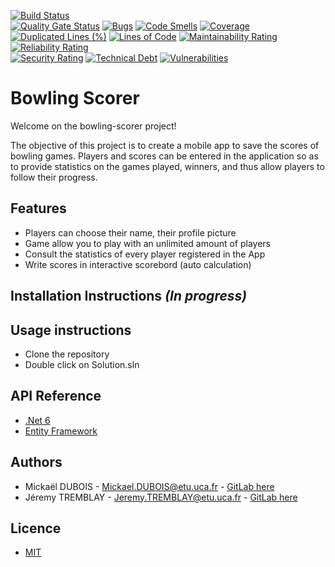 [![Build Status](https://codefirst.ddns.net/api/badges/jeremy.tremblay/bowling-scorer/status.svg)](https://codefirst.ddns.net/jeremy.tremblay/bowling-scorer)   
[![Quality Gate Status](https://codefirst.ddns.net/sonar/api/project_badges/measure?project=bowling-scorer&metric=alert_status)](https://codefirst.ddns.net/sonar/dashboard?id=bowling-scorer)
[![Bugs](https://codefirst.ddns.net/sonar/api/project_badges/measure?project=bowling-scorer&metric=bugs)](https://codefirst.ddns.net/sonar/dashboard?id=bowling-scorer)
[![Code Smells](https://codefirst.ddns.net/sonar/api/project_badges/measure?project=bowling-scorer&metric=code_smells)](https://codefirst.ddns.net/sonar/dashboard?id=bowling-scorer)
[![Coverage](https://codefirst.ddns.net/sonar/api/project_badges/measure?project=bowling-scorer&metric=coverage)](https://codefirst.ddns.net/sonar/dashboard?id=bowling-scorer)  
[![Duplicated Lines (%)](https://codefirst.ddns.net/sonar/api/project_badges/measure?project=bowling-scorer&metric=duplicated_lines_density)](https://codefirst.ddns.net/sonar/dashboard?id=bowling-scorer)
[![Lines of Code](https://codefirst.ddns.net/sonar/api/project_badges/measure?project=bowling-scorer&metric=ncloc)](https://codefirst.ddns.net/sonar/dashboard?id=bowling-scorer)
[![Maintainability Rating](https://codefirst.ddns.net/sonar/api/project_badges/measure?project=bowling-scorer&metric=sqale_rating)](https://codefirst.ddns.net/sonar/dashboard?id=bowling-scorer)
[![Reliability Rating](https://codefirst.ddns.net/sonar/api/project_badges/measure?project=bowling-scorer&metric=reliability_rating)](https://codefirst.ddns.net/sonar/dashboard?id=bowling-scorer)  
[![Security Rating](https://codefirst.ddns.net/sonar/api/project_badges/measure?project=bowling-scorer&metric=security_rating)](https://codefirst.ddns.net/sonar/dashboard?id=bowling-scorer)
[![Technical Debt](https://codefirst.ddns.net/sonar/api/project_badges/measure?project=bowling-scorer&metric=sqale_index)](https://codefirst.ddns.net/sonar/dashboard?id=bowling-scorer)
[![Vulnerabilities](https://codefirst.ddns.net/sonar/api/project_badges/measure?project=bowling-scorer&metric=vulnerabilities)](https://codefirst.ddns.net/sonar/dashboard?id=bowling-scorer)  


# Bowling Scorer

Welcome on the bowling-scorer project!  

The objective of this project is to create a mobile app to save the scores of bowling games. Players and scores can be entered in the application so as to provide statistics on the games played, winners, and thus allow players to follow their progress.  

## Features

* Players can choose their name, their profile picture
* Game allow you to play with an unlimited amount of players
* Consult the statistics of every player registered in the App
* Write scores in interactive scorebord (auto calculation)

## Installation Instructions *(In progress)*


## Usage instructions
* Clone the repository
* Double click on Solution.sln

## API Reference
* [.Net 6](https://learn.microsoft.com/en-us/dotnet/fundamentals/)
* [Entity Framework](https://learn.microsoft.com/en-us/ef/)

## Authors
* Mickaël DUBOIS - Mickael.DUBOIS@etu.uca.fr - [GitLab here](https://gitlab.com/omega2028)
* Jéremy TREMBLAY - Jeremy.TREMBLAY@etu.uca.fr - [GitLab here]()

## Licence
* [MIT](https://fr.wikipedia.org/wiki/Licence_MIT)
